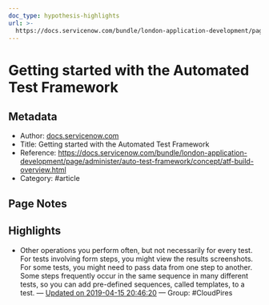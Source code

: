 ```yaml
---
doc_type: hypothesis-highlights
url: >-
  https://docs.servicenow.com/bundle/london-application-development/page/administer/auto-test-framework/concept/atf-build-overview.html
---
```


# Getting started with the Automated Test Framework

## Metadata
- Author: [docs.servicenow.com]()
- Title: Getting started with the Automated Test Framework
- Reference: https://docs.servicenow.com/bundle/london-application-development/page/administer/auto-test-framework/concept/atf-build-overview.html
- Category: #article

## Page Notes
## Highlights
- Other operations you perform often, but not necessarily for every test. For tests involving form steps, you might view the results screenshots. For some tests, you might need to pass data from one step to another. Some steps frequently occur in the same sequence in many different tests, so you can add pre-defined sequences, called templates, to a test. — [Updated on 2019-04-15 20:46:20](https://hyp.is/DRDkGF_hEemZk9MPHQptVg/docs.servicenow.com/bundle/london-application-development/page/administer/auto-test-framework/concept/atf-build-overview.html) — Group: #CloudPires



